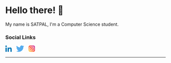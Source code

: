 # **Hello there! 👋** #

My name is SATPAL, I'm a Computer Science student.

### Social Links ###

<a href="https://www.linkedin.com/in/satpalkumarofficial/"><img src="img/linkedin.png" alt="LinkedIn" style="height: 20px; width: auto; margin-right: 5px;"></a>
<a href="https://twitter.com/tweetatsatpal/"><img src="img/twitter.png" alt="Twitter" style="height: 20px; width: auto; margin-left: 5px; margin-right: 5px;"></a>
<a href="https://www.instagram.com/debuggersatpal/"><img src="img/insta.png" alt="Instagram" style="height: 20px; width: auto; margin-left: 5px; margin-right: 5px;"></a>

---

<!--
**mrsatpal/mrsatpal** is a ✨ _special_ ✨ repository because its `README.md` (this file) appears on your GitHub profile.

Here are some ideas to get you started:

- 🔭 I’m currently working on ...
- 🌱 I’m currently learning ...
- 👯 I’m looking to collaborate on ...
- 🤔 I’m looking for help with ...
- 💬 Ask me about ...
- 📫 How to reach me: ...
- 😄 Pronouns: ...
- ⚡ Fun fact: ...
-->



